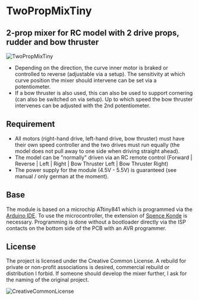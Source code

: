 # TwoPropMixTiny
## 2-prop mixer for RC model with 2 drive props, rudder and bow thruster
![TwoPropMixTiny](https://marcostoffers.github.io/twopropmixtiny_1.png)

- Depending on the direction, the curve inner motor is braked or controlled to reverse (adjustable via a setup). The sensitivity at which curve position the mixer should intervene can be set via a potentiometer.
- If a bow thruster is also used, this can also be used to support cornering (can also be switched on via setup). Up to which speed the bow thruster intervenes can be adjusted with the 2nd potentiometer.

## Requirement
- All motors (right-hand drive, left-hand drive, bow thruster) must have their own speed controller and the two drives must run equally (the model does not pull away to one side when driving straight ahead).
- The model can be "normally" driven via an RC remote control (Forward | Reverse | Left | Right | Bow Thruster Left | Bow Thruster Right)
- The power supply for the module (4.5V - 5.5V) is guaranteed (see manual / only german at the moment).

## Base
The module is based on a microchip ATtiny841 which is programmed via the [Arduino IDE](https://arduino.cc/). To use the microcontroller, the extension of [Spence Konde](https://github.com/SpenceKonde/ATTinyCore) is necessary. Programming is done without a bootloader directly via the ISP contacts on the bottom side of the PCB with an AVR programmer.

## License
The project is licensed under the Creative Common License. A rebuild for private or non-profit associations is desired, commercial rebuild or distribution I forbid. If someone should develop the mixer further, I ask for the naming of the original project.

![CreativeCommonLicense](https://marcostoffers.github.io/cc.png)
